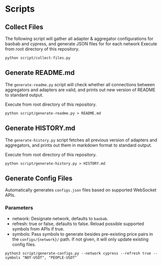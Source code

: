 # Scripts

## Collect Files

The following script will gather all adapter & aggregator configurations for baobab and cypress, and generate JSON files for for each network
Execute from root directory of this repository.

```
python script/collect-files.py
```

## Generate README.md

The `generate-readme.py` script will check whether all connections between aggregators and adapters are valid, and prints out new version of README to standard output.

Execute from root directory of this repository.

```
python script/generate-readme.py > README.md
```

## Generate HISTORY.md

The `generate-history.py` script fetches all previous version of adapters and aggregators, and prints out them in markdown format to standard output.

Execute from root directory of this repository.

```
python script/generate-history.py > HISTORY.md
```

## Generate Config Files

Automatically generates `configs.json` files based on supported WebSocket APIs.

### Parameters

- network: Designate network, defaults to `baobab`.
- refresh: true or false, defaults to false. Reload possible supported symbols from APIs if true.
- symbols: Pass symbols to generate besides pre-existing price pairs in the `configs/{network}/` path. If not given, it will only update existing config files.

```
python3 script/generate-configs.py --network cypress --refresh true --symbols "NOT-USDT", "PEOPLE-USDT"
```
